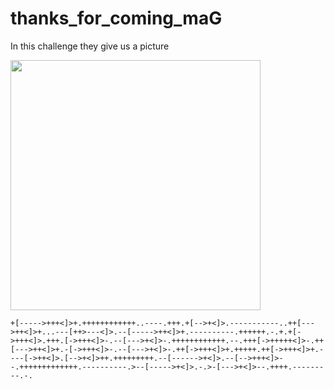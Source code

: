 # thanks_for_coming_maG

In this challenge they give us a picture 

<img src="https://github.com/jntxJ/CTF_s/blob/master/2018/RITSEC2018/misc/RIP/RIP.png" data-canonical-src="https://github.com/jntxJ/CTF_s/blob/master/2018/RITSEC2018/misc/RIP/RIP.png" width="400" height="400" />



`+[----->+++<]>+.++++++++++++..----.+++.+[-->+<]>.-----------..++[--->++<]>+...---[++>---<]>.--[----->++<]>+.----------.++++++.-.+.+[-  >+++<]>.+++.[->+++<]>-.--[--->+<]>-.++++++++++++.--.+++[->+++++<]>-.++[--->++<]>+.-[->+++<]>-.--[--->+<]>-.++[->+++<]>+.+++++.++[->+++<]>+.----[->++<]>.[-->+<]>++.+++++++++.--[------>+<]>.--[-->+++<]>--.+++++++++++++.----------.>--[----->+<]>.-.>-[--->+<]>--.++++.---------.-.`




